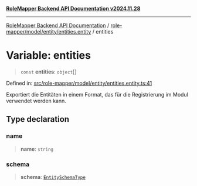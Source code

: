 [**RoleMapper Backend API Documentation v2024.11.28**](../../../../../README.md)

***

[RoleMapper Backend API Documentation](../../../../../modules.md) / [role-mapper/model/entity/entities.entity](../README.md) / entities

# Variable: entities

> `const` **entities**: `object`[]

Defined in: [src/role-mapper/model/entity/entities.entity.ts:41](https://github.com/FlowCraft-AG/RoleMapper/blob/06e4dcac36a95931bf2da64d0f18219d502c1d38/backend/src/role-mapper/model/entity/entities.entity.ts#L41)

Exportiert die Entitäten in einem Format, das für die Registrierung im Modul verwendet werden kann.

## Type declaration

### name

> **name**: `string`

### schema

> **schema**: [`EntitySchemaType`](../type-aliases/EntitySchemaType.md)
